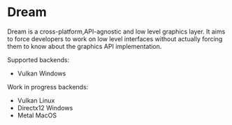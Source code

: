 # Dream

Dream is a cross-platform,API-agnostic and low level graphics layer. It aims to force developers to work on low level interfaces without actually forcing them to know about the graphics API implementation.


Supported backends:

* Vulkan Windows

Work in progress backends:

* Vulkan Linux
* Directx12 Windows
* Metal MacOS
